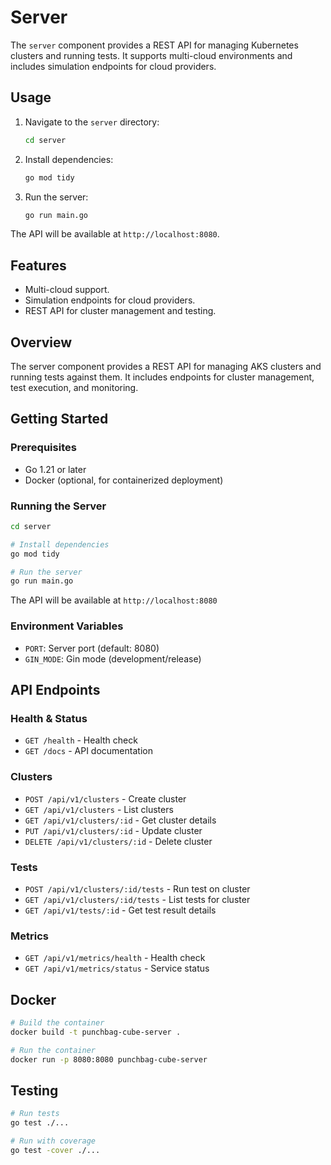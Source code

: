 # Server

The `server` component provides a REST API for managing Kubernetes clusters and running tests. It supports multi-cloud environments and includes simulation endpoints for cloud providers.

## Usage

1. Navigate to the `server` directory:
   ```bash
   cd server
   ```

2. Install dependencies:
   ```bash
   go mod tidy
   ```

3. Run the server:
   ```bash
   go run main.go
   ```

The API will be available at `http://localhost:8080`.

## Features

- Multi-cloud support.
- Simulation endpoints for cloud providers.
- REST API for cluster management and testing.

## Overview

The server component provides a REST API for managing AKS clusters and running tests against them. It includes endpoints for cluster management, test execution, and monitoring.

## Getting Started

### Prerequisites
- Go 1.21 or later
- Docker (optional, for containerized deployment)

### Running the Server

```bash
cd server

# Install dependencies
go mod tidy

# Run the server
go run main.go
```

The API will be available at `http://localhost:8080`

### Environment Variables

- `PORT`: Server port (default: 8080)
- `GIN_MODE`: Gin mode (development/release)

## API Endpoints

### Health & Status
- `GET /health` - Health check
- `GET /docs` - API documentation

### Clusters
- `POST /api/v1/clusters` - Create cluster
- `GET /api/v1/clusters` - List clusters
- `GET /api/v1/clusters/:id` - Get cluster details
- `PUT /api/v1/clusters/:id` - Update cluster
- `DELETE /api/v1/clusters/:id` - Delete cluster

### Tests
- `POST /api/v1/clusters/:id/tests` - Run test on cluster
- `GET /api/v1/clusters/:id/tests` - List tests for cluster
- `GET /api/v1/tests/:id` - Get test result details

### Metrics
- `GET /api/v1/metrics/health` - Health check
- `GET /api/v1/metrics/status` - Service status

## Docker

```bash
# Build the container
docker build -t punchbag-cube-server .

# Run the container
docker run -p 8080:8080 punchbag-cube-server
```

## Testing

```bash
# Run tests
go test ./...

# Run with coverage
go test -cover ./...
```
